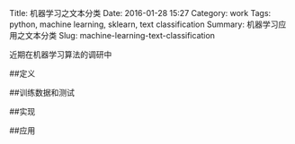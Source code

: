 Title: 机器学习之文本分类
Date: 2016-01-28 15:27
Category: work
Tags: python, machine learning, sklearn, text classification
Summary: 机器学习应用之文本分类
Slug: machine-learning-text-classification

近期在机器学习算法的调研中

##定义



##训练数据和测试



##实现



##应用





